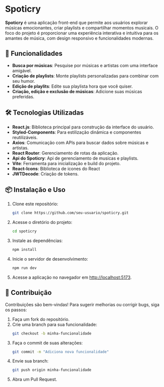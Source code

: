 

# Spoticry

**Spoticry** é uma aplicação front-end que permite aos usuários explorar músicas emocionantes, criar playlists e compartilhar momentos musicais. O foco do projeto é proporcionar uma experiência interativa e intuitiva para os amantes de música, com design responsivo e funcionalidades modernas.

## 🚀 Funcionalidades

- **Busca por músicas**: Pesquise por músicas e artistas com uma interface amigável.
- **Criação de playlists**: Monte playlists personalizadas para combinar com seu humor.
- **Edição de playlits**: Edite sua playlista hora que você quiser.
- **Criação, edição e exclusão de músicas**: Adicione suas músicas preferidas.

## 🛠️ Tecnologias Utilizadas

- **React.js**: Biblioteca principal para construção da interface do usuário.
- **Styled-Components**: Para estilização dinâmica e componentes reutilizáveis.
- **Axios**: Comunicação com APIs para buscar dados sobre músicas e artistas.
- **React Router**: Gerenciamento de rotas da aplicação.
- **Api do Spoticry**: Api de gerenciamento de musicas e playlists.
- **Vite**: Ferramenta para inicialização e build do projeto.
- **React-Icons**: Biblioteca de icones do React
- **JWTDecode**: Criação de tokens.

## 📦 Instalação e Uso

1. Clone este repositório:
   ```bash
   git clone https://github.com/seu-usuario/spoticry.git
   ```

2. Acesse o diretório do projeto:
   ```bash
   cd spoticry
   ```

3. Instale as dependências:
   ```bash
   npm install
   ```

4. Inicie o servidor de desenvolvimento:
   ```bash
   npm run dev
   ```

5. Acesse a aplicação no navegador em [http://localhost:5173](http://localhost:5173).

## 📑 Contribuição

Contribuições são bem-vindas! Para sugerir melhorias ou corrigir bugs, siga os passos:

1. Faça um fork do repositório.
2. Crie uma branch para sua funcionalidade:
   ```bash
   git checkout -b minha-funcionalidade
   ```
3. Faça o commit de suas alterações:
   ```bash
   git commit -m "Adiciona nova funcionalidade"
   ```
4. Envie sua branch:
   ```bash
   git push origin minha-funcionalidade
   ```
5. Abra um Pull Request.

